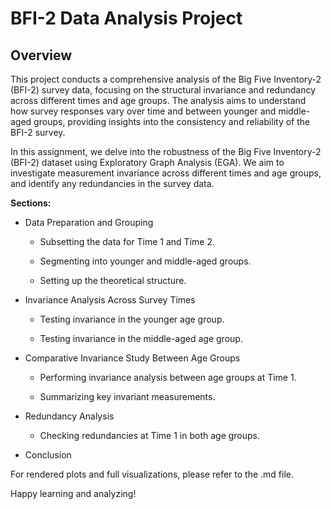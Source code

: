 # BFI-2 Data Analysis Project

## Overview

This project conducts a comprehensive analysis of the Big Five Inventory-2 (BFI-2) survey data, focusing on the structural invariance and redundancy across different times and age groups.
The analysis aims to understand how survey responses vary over time and between younger and middle-aged groups, providing insights into the consistency and reliability of the BFI-2 survey.

In this assignment, we delve into the robustness of the Big Five Inventory-2 (BFI-2) dataset using Exploratory Graph Analysis (EGA). We aim to investigate measurement invariance across different times and age groups, and identify any redundancies in the survey data.

**Sections:**

-   Data Preparation and Grouping

    -   Subsetting the data for Time 1 and Time 2.

    -   Segmenting into younger and middle-aged groups.

    -   Setting up the theoretical structure.

-   Invariance Analysis Across Survey Times

    -   Testing invariance in the younger age group.

    -   Testing invariance in the middle-aged age group.

-   Comparative Invariance Study Between Age Groups

    -   Performing invariance analysis between age groups at Time 1.

    -   Summarizing key invariant measurements.

-   Redundancy Analysis

    -   Checking redundancies at Time 1 in both age groups.

-   Conclusion

For rendered plots and full visualizations, please refer to the .md file.

Happy learning and analyzing!